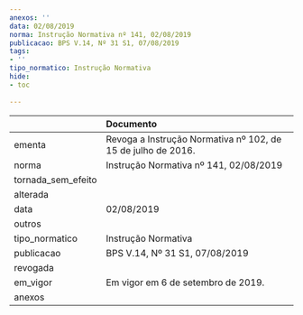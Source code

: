 ```yaml
---
anexos: ''
data: 02/08/2019
norma: Instrução Normativa nº 141, 02/08/2019
publicacao: BPS V.14, Nº 31 S1, 07/08/2019
tags:
- ''
tipo_normatico: Instrução Normativa
hide: 
- toc 
 
---
```


|                    | Documento                                                    |
|:-------------------|:-------------------------------------------------------------|
| ementa             | Revoga a Instrução Normativa nº 102, de 15 de julho de 2016. |
| norma              | Instrução Normativa nº 141, 02/08/2019                       |
| tornada_sem_efeito |                                                              |
| alterada           |                                                              |
| data               | 02/08/2019                                                   |
| outros             |                                                              |
| tipo_normatico     | Instrução Normativa                                          |
| publicacao         | BPS V.14, Nº 31 S1, 07/08/2019                               |
| revogada           |                                                              |
| em_vigor           | Em vigor em 6 de setembro de 2019.                           |
| anexos             |                                                              |